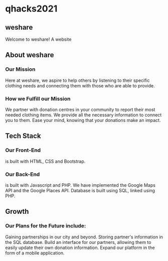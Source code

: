 # qhacks2021

## weshare
Welcome to weshare! A website 

## About weshare
### Our Mission
Here at weshare, we aspire to help others by listening to their specific clothing needs and connecting them with those who are able to provide.
### How we Fulfill our Mission
We partner with donation centres in your community to report their most needed clothing items.
We provide all the necessary information to connect you to them.
Ease your mind, knowing that your donations make an impact.

## Tech Stack
### Our Front-End
is built with HTML, CSS and Bootstrap.
### Our Back-End
is built with Javascript and PHP. 
We have implemented the Google Maps API and the Google Places API. 
Database is built using SQL, linked using PHP.

## Growth
### Our Plans for the Future include:
Gaining partnerships in our city and beyond.
Storing partner's information in the SQL database.
Build an interface for our partners, allowing them to easily update their own donation information.
Expand our platform in the form of a mobile application.



